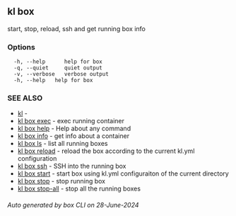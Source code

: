 ## kl box

start, stop, reload, ssh and get running box info



### Options

```
  -h, --help      help for box
  -q, --quiet     quiet output
  -v, --verbose   verbose output
  -h, --help   help for box
```

### SEE ALSO

* [kl](kl.md)  - 
* [kl box exec](kl_box_exec.md)  - exec running container
* [kl box help](kl_box_help.md)  - Help about any command
* [kl box info](kl_box_info.md)  - get info about a container
* [kl box ls](kl_box_ls.md)  - list all running boxes
* [kl box reload](kl_box_reload.md)  - reload the box according to the current kl.yml configuration
* [kl box ssh](kl_box_ssh.md)  - SSH into the running box
* [kl box start](kl_box_start.md)  - start box using kl.yml configuraiton of the current directory
* [kl box stop](kl_box_stop.md)  - stop running box
* [kl box stop-all](kl_box_stop-all.md)  - stop all the running boxes

###### Auto generated by box CLI on 28-June-2024
